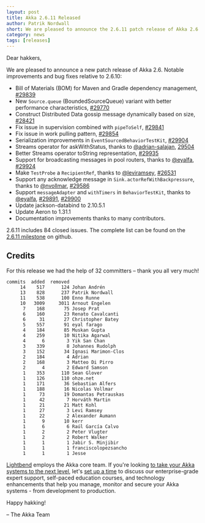```yaml
---
layout: post
title: Akka 2.6.11 Released
author: Patrik Nordwall
short: We are pleased to announce the 2.6.11 patch release of Akka 2.6
category: news
tags: [releases]
---
```


Dear hakkers,

We are pleased to announce a new patch release of Akka 2.6. Notable improvements and bug fixes relative to 2.6.10:

* Bill of Materials (BOM) for Maven and Gradle dependency management, [#29839](https://github.com/akka/akka/pull/29839)
* New `Source.queue` (BoundedSourceQueue) variant with better performance characteristics, [#29770](https://github.com/akka/akka/pull/29770)
* Construct Distributed Data gossip message dynamically based on size, [#28421](https://github.com/akka/akka/issues/28421)
* Fix issue in supervision combined with `pipeToSelf`, [#29841](https://github.com/akka/akka/issues/29841)
* Fix issue in work pulling pattern, [#29854](https://github.com/akka/akka/issues/29854)
* Serialization improvements in `EventSourcedBehaviorTestKit`, [#29904](https://github.com/akka/akka/issues/29904)
* Streams operator for askWithStatus, thanks to [@adrian-salajan](https://github.com/adrian-salajan), [29504](https://github.com/akka/akka/issues/29504)
* Better Streams operator toString representation, [#29935](https://github.com/akka/akka/pull/29935)
* Support for broadcasting messages in pool routers, thanks to [@eyalfa](https://github.com/eyalfa), [#29924](https://github.com/akka/akka/issues/29924)
* Make `TestProbe` a `RecipientRef`, thanks to [@leviramsey](https://github.com/leviramsey), [#26531](https://github.com/akka/akka/issues/26531)
* Support any acknowledge message in `Sink.actorRefWithBackpressure`, thanks to [@nvollmar](https://github.com/nvollmar), [#29586](https://github.com/akka/akka/issues/29586)
* Support `messageAdapter` and `withTimers` in `BehaviorTestKit`, thanks to [@eyalfa](https://github.com/eyalfa), [#29891](https://github.com/akka/akka/issues/29891), [#29900](https://github.com/akka/akka/issues/29900)
* Update jackson-databind to 2.10.5.1 
* Update Aeron to 1.31.1
* Documentation improvements thanks to many contributors.


2.6.11 includes 84 closed issues. The complete list can be found on the [2.6.11 milestone](https://github.com/akka/akka/milestone/171?closed=1) on github.


## Credits

For this release we had the help of 32 committers – thank you all very much!

```
commits  added  removed
     14    517      124 Johan Andrén
     13    828      237 Patrik Nordwall
     11    538      100 Enno Runne
     10   3009     3011 Arnout Engelen
      7    168       75 Josep Prat
      6    160       23 Renato Cavalcanti
      6     31       27 Christopher Batey
      5    557       91 eyal farago
      4    184       85 Muskan Gupta
      4    259       10 Nitika Agarwal
      4      6        3 Yik San Chan
      3    339        8 Johannes Rudolph
      3    152       34 Ignasi Marimon-Clos
      2    184        4 Adrian
      2    168        3 Matteo Di Pirro
      2      4        2 Edward Samson
      1    353      110 Sean Glover
      1    126      110 ohze.net
      1    171       36 Sebastian Alfers
      1    188       16 Nicolas Vollmar
      1     73       19 Domantas Petrauskas
      1     42        7 Horváth Martin
      1     21       21 Matt Kohl
      1     27        3 Levi Ramsey
      1     22        2 Alexander Aumann
      1      9       10 kerr
      1      6        6 Raúl García Calvo
      1      2        2 Peter Vlugter
      1      2        2 Robert Walker
      1      1        1 Jabir S. Minjibir
      1      1        1 franciscolopezsancho
      1      1        1 Jesse
```

[Lightbend](https://www.lightbend.com/) employs the Akka core team. If you're looking [to take your Akka systems to the next level](https://www.lightbend.com/lightbend-subscription), let's [set up a time](https://lightbend.com/contact) to discuss our enterprise-grade expert support, self-paced education courses, and technology enhancements that help you manage, monitor and secure your Akka systems - from development to production.

Happy hakking!

– The Akka Team
